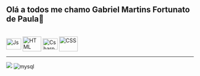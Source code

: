 ## Olá a todos me chamo Gabriel Martins Fortunato de Paula👋

<!--
**Bielmfp18/Bielmfp18** is a ✨ _special_ ✨ repository because its `README.md` (this file) appears on your GitHub profile.

Here are some ideas to get you started:

- 🔭 Eu estou a procura de um estágio de trabalho.
- 🌱 Estudo  C#, HTML, JavaScript e CSS no Senac de Itaquera.
- 👯 Estou buscando colaborar em uma multinacional.
- 🤔 Por enquanto estou resolvendo problemas de programação.
- 💬 Pergunte-me sobre C# e HTML ficarei feliz em responder.
- 📫 How to reach me: gabrielmartins180706@gmail.com
- 😄 Pronouns: he/him
- ⚡ Fun fact: Estudando igual um cachorro.
- ✅ Estou certo de que meus erros me darão ideias novas.
-->
<div style="display: inline_block"><br>
  <img align="center" alt="Js" height="30" width="40" src="https://cdn.jsdelivr.net/gh/devicons/devicon@latest/icons/javascript/javascript-original.svg">
  <img align="center" alt="HTML" height="40" width="50" src="https://cdn.jsdelivr.net/gh/devicons/devicon@latest/icons/html5/html5-original-wordmark.svg">
  <img align="center" alt="Csharp" height="30" width="40" src="https://cdn.jsdelivr.net/gh/devicons/devicon@latest/icons/csharp/csharp-original.svg">
  <img align="center" alt="CSS" height="40" width="50" src="https://cdn.jsdelivr.net/gh/devicons/devicon@latest/icons/css3/css3-original-wordmark.svg">
</div>
<hr>
  <a href = "mailto:contatorafaballerini@gmail.com"><img src="https://img.shields.io/badge/-Gmail-%23333?style=for-the-badge&logo=gmail&logoColor=white" target="_blank"></a>
 <img align="center" alt="mysql" src="https://img.shields.io/badge/MariaDB-003545?style=for-the-badge&logo=mariadb&logoColor=white"/>
           
          
